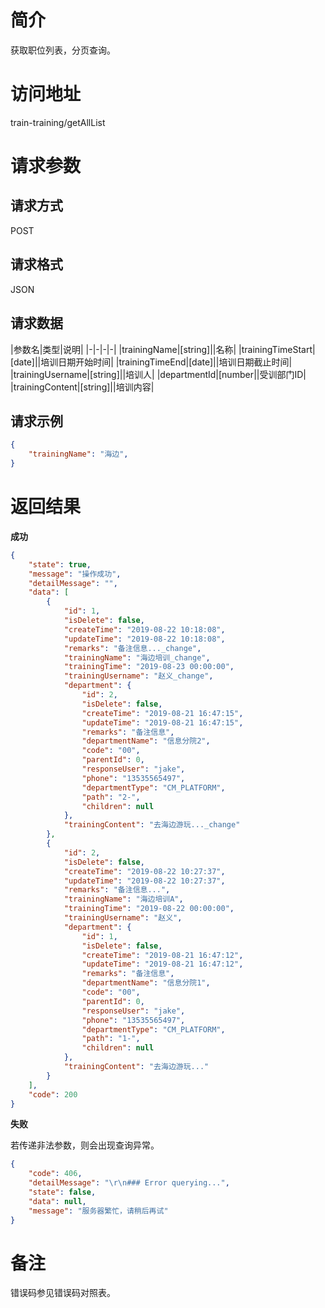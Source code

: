 # 简介
获取职位列表，分页查询。

# 访问地址
train-training/getAllList

# 请求参数

## 请求方式
POST

## 请求格式
JSON

## 请求数据
|参数名|类型|说明|
|-|-|-|-|
|trainingName|[string]||名称|
|trainingTimeStart|[date]||培训日期开始时间|
|trainingTimeEnd|[date]||培训日期截止时间|
|trainingUsername|[string]||培训人|
|departmentId|[number||受训部门ID|
|trainingContent|[string]||培训内容|

## 请求示例
```json
{
	"trainingName": "海边",
}
```

# 返回结果
**成功**
```json
{
    "state": true,
    "message": "操作成功",
    "detailMessage": "",
    "data": [
        {
            "id": 1,
            "isDelete": false,
            "createTime": "2019-08-22 10:18:08",
            "updateTime": "2019-08-22 10:18:08",
            "remarks": "备注信息..._change",
            "trainingName": "海边培训_change",
            "trainingTime": "2019-08-23 00:00:00",
            "trainingUsername": "赵义_change",
            "department": {
                "id": 2,
                "isDelete": false,
                "createTime": "2019-08-21 16:47:15",
                "updateTime": "2019-08-21 16:47:15",
                "remarks": "备注信息",
                "departmentName": "信息分院2",
                "code": "00",
                "parentId": 0,
                "responseUser": "jake",
                "phone": "13535565497",
                "departmentType": "CM_PLATFORM",
                "path": "2-",
                "children": null
            },
            "trainingContent": "去海边游玩..._change"
        },
        {
            "id": 2,
            "isDelete": false,
            "createTime": "2019-08-22 10:27:37",
            "updateTime": "2019-08-22 10:27:37",
            "remarks": "备注信息...",
            "trainingName": "海边培训A",
            "trainingTime": "2019-08-22 00:00:00",
            "trainingUsername": "赵义",
            "department": {
                "id": 1,
                "isDelete": false,
                "createTime": "2019-08-21 16:47:12",
                "updateTime": "2019-08-21 16:47:12",
                "remarks": "备注信息",
                "departmentName": "信息分院1",
                "code": "00",
                "parentId": 0,
                "responseUser": "jake",
                "phone": "13535565497",
                "departmentType": "CM_PLATFORM",
                "path": "1-",
                "children": null
            },
            "trainingContent": "去海边游玩..."
        }
    ],
    "code": 200
}
```

**失败**

若传递非法参数，则会出现查询异常。

```json
{
    "code": 406,
    "detailMessage": "\r\n### Error querying...",
    "state": false,
    "data": null,
    "message": "服务器繁忙，请稍后再试"
}
```

# 备注
错误码参见错误码对照表。